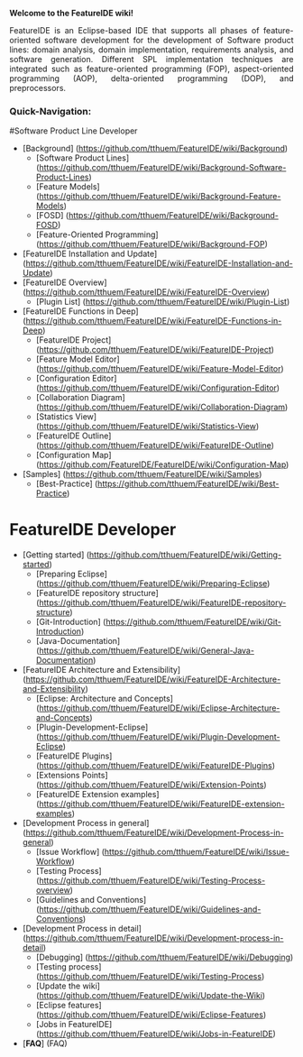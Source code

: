 **Welcome to the FeatureIDE wiki!**

<p align="justify">
FeatureIDE is an Eclipse-based IDE that supports all phases of feature-oriented software development for the development of Software product lines: domain analysis, domain implementation, requirements analysis, and software generation. Different SPL implementation techniques are integrated such as feature-oriented programming (FOP), aspect-oriented programming (AOP), delta-oriented programming (DOP), and preprocessors.
</p>

### Quick-Navigation:

#Software Product Line Developer

* [Background] (https://github.com/tthuem/FeatureIDE/wiki/Background)
   * [Software Product Lines] (https://github.com/tthuem/FeatureIDE/wiki/Background-Software-Product-Lines)
   * [Feature Models] (https://github.com/tthuem/FeatureIDE/wiki/Background-Feature-Models)
   * [FOSD] (https://github.com/tthuem/FeatureIDE/wiki/Background-FOSD)
   * [Feature-Oriented Programming] (https://github.com/tthuem/FeatureIDE/wiki/Background-FOP)
* [FeatureIDE Installation and Update] (https://github.com/tthuem/FeatureIDE/wiki/FeatureIDE-Installation-and-Update)
* [FeatureIDE Overview] (https://github.com/tthuem/FeatureIDE/wiki/FeatureIDE-Overview)
    * [Plugin List] (https://github.com/tthuem/FeatureIDE/wiki/Plugin-List)
* [FeatureIDE Functions in Deep] (https://github.com/tthuem/FeatureIDE/wiki/FeatureIDE-Functions-in-Deep)
    * [FeatureIDE Project] (https://github.com/tthuem/FeatureIDE/wiki/FeatureIDE-Project)
    * [Feature Model Editor] (https://github.com/tthuem/FeatureIDE/wiki/Feature-Model-Editor)
    * [Configuration Editor] (https://github.com/tthuem/FeatureIDE/wiki/Configuration-Editor)
    * [Collaboration Diagram] (https://github.com/tthuem/FeatureIDE/wiki/Collaboration-Diagram)
    * [Statistics View] (https://github.com/tthuem/FeatureIDE/wiki/Statistics-View)
    * [FeatureIDE Outline] (https://github.com/tthuem/FeatureIDE/wiki/FeatureIDE-Outline)
    * [Configuration Map] (https://github.com/FeatureIDE/FeatureIDE/wiki/Configuration-Map)
* [Samples] (https://github.com/tthuem/FeatureIDE/wiki/Samples)
  * [Best-Practice] (https://github.com/tthuem/FeatureIDE/wiki/Best-Practice)
                                                                               
# FeatureIDE Developer 
* [Getting started] (https://github.com/tthuem/FeatureIDE/wiki/Getting-started)
    * [Preparing Eclipse] (https://github.com/tthuem/FeatureIDE/wiki/Preparing-Eclipse)
    * [FeatureIDE repository structure] (https://github.com/tthuem/FeatureIDE/wiki/FeatureIDE-repository-structure)
    * [Git-Introduction] (https://github.com/tthuem/FeatureIDE/wiki/Git-Introduction)
    * [Java-Documentation] (https://github.com/tthuem/FeatureIDE/wiki/General-Java-Documentation)
* [FeatureIDE Architecture and Extensibility] (https://github.com/tthuem/FeatureIDE/wiki/FeatureIDE-Architecture-and-Extensibility)
  * [Eclipse: Architecture and Concepts] (https://github.com/tthuem/FeatureIDE/wiki/Eclipse-Architecture-and-Concepts)
  * [Plugin-Development-Eclipse] (https://github.com/tthuem/FeatureIDE/wiki/Plugin-Development-Eclipse)
  * [FeatureIDE Plugins] (https://github.com/tthuem/FeatureIDE/wiki/FeatureIDE-Plugins)
  * [Extensions Points] (https://github.com/tthuem/FeatureIDE/wiki/Extension-Points)
  * [FeatureIDE Extension examples] (https://github.com/tthuem/FeatureIDE/wiki/FeatureIDE-extension-examples)
* [Development Process in general] (https://github.com/tthuem/FeatureIDE/wiki/Development-Process-in-general)
  * [Issue Workflow] (https://github.com/tthuem/FeatureIDE/wiki/Issue-Workflow)
  * [Testing Process] (https://github.com/tthuem/FeatureIDE/wiki/Testing-Process-overview)
  * [Guidelines and Conventions] (https://github.com/tthuem/FeatureIDE/wiki/Guidelines-and-Conventions)
* [Development Process in detail] (https://github.com/tthuem/FeatureIDE/wiki/Development-process-in-detail)
  * [Debugging] (https://github.com/tthuem/FeatureIDE/wiki/Debugging)
  * [Testing process] (https://github.com/tthuem/FeatureIDE/wiki/Testing-Process)
  * [Update the wiki] (https://github.com/tthuem/FeatureIDE/wiki/Update-the-Wiki)
  * [Eclipse features] (https://github.com/tthuem/FeatureIDE/wiki/Eclipse-Features)
  * [Jobs in FeatureIDE] (https://github.com/tthuem/FeatureIDE/wiki/Jobs-in-FeatureIDE)
* [**FAQ**] (FAQ)
